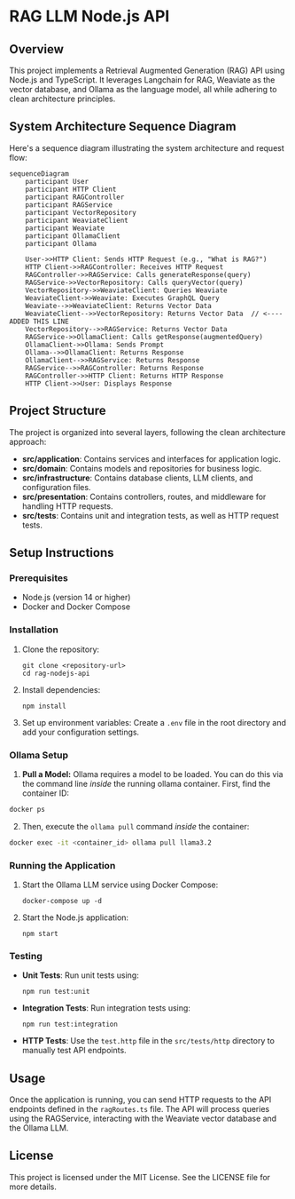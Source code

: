 # RAG LLM Node.js API

## Overview
This project implements a Retrieval Augmented Generation (RAG) API using Node.js and TypeScript. It leverages Langchain for RAG, Weaviate as the vector database, and Ollama as the language model, all while adhering to clean architecture principles.

## System Architecture Sequence Diagram

Here's a sequence diagram illustrating the system architecture and request flow:

```mermaid
sequenceDiagram
    participant User
    participant HTTP Client
    participant RAGController
    participant RAGService
    participant VectorRepository
    participant WeaviateClient
    participant Weaviate
    participant OllamaClient
    participant Ollama

    User->>HTTP Client: Sends HTTP Request (e.g., "What is RAG?")
    HTTP Client->>RAGController: Receives HTTP Request
    RAGController->>RAGService: Calls generateResponse(query)
    RAGService->>VectorRepository: Calls queryVector(query)
    VectorRepository->>WeaviateClient: Queries Weaviate
    WeaviateClient->>Weaviate: Executes GraphQL Query
    Weaviate-->>WeaviateClient: Returns Vector Data
    WeaviateClient-->>VectorRepository: Returns Vector Data  // <---- ADDED THIS LINE
    VectorRepository-->>RAGService: Returns Vector Data
    RAGService->>OllamaClient: Calls getResponse(augmentedQuery)
    OllamaClient->>Ollama: Sends Prompt
    Ollama-->>OllamaClient: Returns Response
    OllamaClient-->>RAGService: Returns Response
    RAGService-->>RAGController: Returns Response
    RAGController->>HTTP Client: Returns HTTP Response
    HTTP Client->>User: Displays Response
```

## Project Structure
The project is organized into several layers, following the clean architecture approach:

- **src/application**: Contains services and interfaces for application logic.
- **src/domain**: Contains models and repositories for business logic.
- **src/infrastructure**: Contains database clients, LLM clients, and configuration files.
- **src/presentation**: Contains controllers, routes, and middleware for handling HTTP requests.
- **src/tests**: Contains unit and integration tests, as well as HTTP request tests.

## Setup Instructions

### Prerequisites
- Node.js (version 14 or higher)
- Docker and Docker Compose

### Installation
1. Clone the repository:
   ```
   git clone <repository-url>
   cd rag-nodejs-api
   ```

2. Install dependencies:
   ```
   npm install
   ```

3. Set up environment variables:
   Create a `.env` file in the root directory and add your configuration settings.
### Ollama Setup

1.  **Pull a Model:**  Ollama requires a model to be loaded. You can do this via the command line *inside* the running ollama container. First, find the container ID:

 ```bash
 docker ps
 ```

2.  Then, execute the `ollama pull` command *inside* the container:

 ```bash
 docker exec -it <container_id> ollama pull llama3.2
 ```

### Running the Application
1. Start the Ollama LLM service using Docker Compose:
   ```
   docker-compose up -d
   ```

2. Start the Node.js application:
   ```
   npm start
   ```

### Testing
- **Unit Tests**: Run unit tests using:
  ```
  npm run test:unit
  ```

- **Integration Tests**: Run integration tests using:
  ```
  npm run test:integration
  ```

- **HTTP Tests**: Use the `test.http` file in the `src/tests/http` directory to manually test API endpoints.

## Usage
Once the application is running, you can send HTTP requests to the API endpoints defined in the `ragRoutes.ts` file. The API will process queries using the RAGService, interacting with the Weaviate vector database and the Ollama LLM.

## License
This project is licensed under the MIT License. See the LICENSE file for more details.